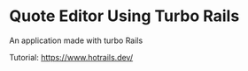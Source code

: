 # Quote Editor Using Turbo Rails

An application made with turbo Rails 

Tutorial: https://www.hotrails.dev/

